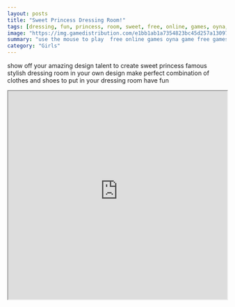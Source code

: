 ```yaml
---
layout: posts
title: "Sweet Princess Dressing Room!"
tags: [dressing, fun, princess, room, sweet, free, online, games, oyna, game, free, games, play, play, games]
image: "https://img.gamedistribution.com/e1bb1ab1a7354823bc45d257a1309709.jpg"
summary: "use the mouse to play  free online games oyna game free games play play games"
category: "Girls"
---
```


show off your amazing design talent to create sweet princess famous stylish dressing room in your own design make perfect combination of clothes and shoes to put in your dressing room have fun

<iframe width="100%" height="480px;" src="https://html5.gamedistribution.com/e1bb1ab1a7354823bc45d257a1309709/"></iframe>